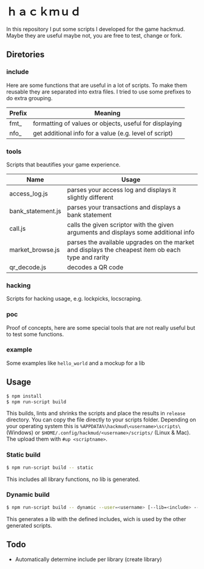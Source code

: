 # ｈａｃｋｍｕｄ

In this repository I put some scripts I developed for the game hackmud.
Maybe they are useful maybe not, you are free to test, change or fork.

## Diretories

### include

Here are some functions that are useful in a lot of scripts.
To make them reusable they are separated into extra files.
I tried to use some prefixes to do extra grouping.

Prefix | Meaning
--- | ---
fmt_ | formatting of values or objects, useful for displaying
nfo_ | get additional info for a value (e.g. level of script)

### tools

Scripts that beautifies your game experience.

Name | Usage
--- | ---
access_log.js | parses your access log and displays it slightly different
bank_statement.js | parses your transactions and displays a bank statement
call.js | calls the given scriptor with the given arguments and displays some additional info
market_browse.js | parses the available upgrades on the market and displays the cheapest item ob each type and rarity
qr_decode.js | decodes a QR code

### hacking

Scripts for hacking usage, e.g. lockpicks, locscraping.

### poc

Proof of concepts, here are some special tools that are not really useful but
to test some functions.

### example

Some examples like `hello_world` and a mockup for a lib

## Usage

```bash
$ npm install
$ npm run-script build
```

This builds, lints and shrinks the scripts and place the results in `release` directory.
You can copy the file directly to your scripts folder.
Depending on your operating system this is `%APPDATA%\hackmud\<username>\scripts\` (Windows) or `$HOME/.config/hackmud/<username>/scripts/` (Linux & Mac).
The upload them with `#up <scriptname>`.

### Static build

```bash
$ npm run-script build -- static
```

This includes all library functions, no lib is generated.

### Dynamic build

```bash
$ npm run-script build -- dynamic --user=<username> [--lib=<include> --lib=<include> ...]
```

This generates a lib with the defined includes, wich is used by the other generated scripts.

## Todo

* Automatically determine include per library (create library)